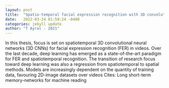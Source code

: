```yaml
---
layout: post
title:  "Spatio-temporal facial expression recognition with 3D convolutional neural networks"
date:   2022-03-24 01:59:24 -0400
categories: jekyll update
author: "T Ayral - 2021"
---
```

In this thesis, focus is set on spatiotemporal 3D convolutional neural networks (3D CNNs) for facial expression recognition (FER) in videos. Over the last decade, deep learning has emerged as a state-of-the-art paradigm for FER and spatiotemporal recognition. The transition of research focus toward deep learning was also a regression from spatiotemporal to spatial methods. Models are increasingly dependent on the quantity of training data, favouring 2D-image datasets over videos Cites: Long short-term memory-networks for machine reading